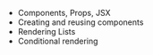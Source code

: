 - Components, Props, JSX
- Creating and reusing components
- Rendering Lists
- Conditional rendering

